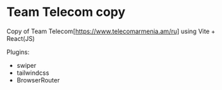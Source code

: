 # Team Telecom copy

Copy of Team Telecom[https://www.telecomarmenia.am/ru] using Vite + React(JS)

Plugins:
- swiper
- tailwindcss
- BrowserRouter